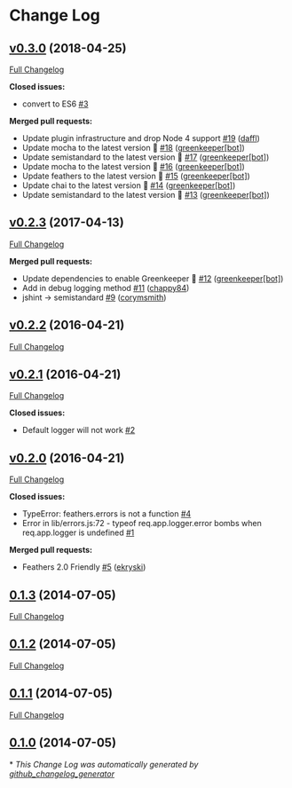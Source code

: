 # Change Log

## [v0.3.0](https://github.com/feathersjs-ecosystem/feathers-logger/tree/v0.3.0) (2018-04-25)
[Full Changelog](https://github.com/feathersjs-ecosystem/feathers-logger/compare/v0.2.3...v0.3.0)

**Closed issues:**

- convert to ES6 [\#3](https://github.com/feathersjs-ecosystem/feathers-logger/issues/3)

**Merged pull requests:**

-  Update plugin infrastructure and drop Node 4 support [\#19](https://github.com/feathersjs-ecosystem/feathers-logger/pull/19) ([daffl](https://github.com/daffl))
- Update mocha to the latest version 🚀 [\#18](https://github.com/feathersjs-ecosystem/feathers-logger/pull/18) ([greenkeeper[bot]](https://github.com/apps/greenkeeper))
- Update semistandard to the latest version 🚀 [\#17](https://github.com/feathersjs-ecosystem/feathers-logger/pull/17) ([greenkeeper[bot]](https://github.com/apps/greenkeeper))
- Update mocha to the latest version 🚀 [\#16](https://github.com/feathersjs-ecosystem/feathers-logger/pull/16) ([greenkeeper[bot]](https://github.com/apps/greenkeeper))
- Update feathers to the latest version 🚀 [\#15](https://github.com/feathersjs-ecosystem/feathers-logger/pull/15) ([greenkeeper[bot]](https://github.com/apps/greenkeeper))
- Update chai to the latest version 🚀 [\#14](https://github.com/feathersjs-ecosystem/feathers-logger/pull/14) ([greenkeeper[bot]](https://github.com/apps/greenkeeper))
- Update semistandard to the latest version 🚀 [\#13](https://github.com/feathersjs-ecosystem/feathers-logger/pull/13) ([greenkeeper[bot]](https://github.com/apps/greenkeeper))

## [v0.2.3](https://github.com/feathersjs-ecosystem/feathers-logger/tree/v0.2.3) (2017-04-13)
[Full Changelog](https://github.com/feathersjs-ecosystem/feathers-logger/compare/v0.2.2...v0.2.3)

**Merged pull requests:**

- Update dependencies to enable Greenkeeper 🌴 [\#12](https://github.com/feathersjs-ecosystem/feathers-logger/pull/12) ([greenkeeper[bot]](https://github.com/apps/greenkeeper))
- Add in debug logging method [\#11](https://github.com/feathersjs-ecosystem/feathers-logger/pull/11) ([chappy84](https://github.com/chappy84))
- jshint -\> semistandard [\#9](https://github.com/feathersjs-ecosystem/feathers-logger/pull/9) ([corymsmith](https://github.com/corymsmith))

## [v0.2.2](https://github.com/feathersjs-ecosystem/feathers-logger/tree/v0.2.2) (2016-04-21)
[Full Changelog](https://github.com/feathersjs-ecosystem/feathers-logger/compare/v0.2.1...v0.2.2)

## [v0.2.1](https://github.com/feathersjs-ecosystem/feathers-logger/tree/v0.2.1) (2016-04-21)
[Full Changelog](https://github.com/feathersjs-ecosystem/feathers-logger/compare/v0.2.0...v0.2.1)

**Closed issues:**

- Default logger will not work [\#2](https://github.com/feathersjs-ecosystem/feathers-logger/issues/2)

## [v0.2.0](https://github.com/feathersjs-ecosystem/feathers-logger/tree/v0.2.0) (2016-04-21)
[Full Changelog](https://github.com/feathersjs-ecosystem/feathers-logger/compare/0.1.3...v0.2.0)

**Closed issues:**

- TypeError: feathers.errors is not a function [\#4](https://github.com/feathersjs-ecosystem/feathers-logger/issues/4)
- Error in lib/errors.js:72 - typeof req.app.logger.error bombs when req.app.logger is undefined [\#1](https://github.com/feathersjs-ecosystem/feathers-logger/issues/1)

**Merged pull requests:**

- Feathers 2.0 Friendly [\#5](https://github.com/feathersjs-ecosystem/feathers-logger/pull/5) ([ekryski](https://github.com/ekryski))

## [0.1.3](https://github.com/feathersjs-ecosystem/feathers-logger/tree/0.1.3) (2014-07-05)
[Full Changelog](https://github.com/feathersjs-ecosystem/feathers-logger/compare/0.1.2...0.1.3)

## [0.1.2](https://github.com/feathersjs-ecosystem/feathers-logger/tree/0.1.2) (2014-07-05)
[Full Changelog](https://github.com/feathersjs-ecosystem/feathers-logger/compare/0.1.1...0.1.2)

## [0.1.1](https://github.com/feathersjs-ecosystem/feathers-logger/tree/0.1.1) (2014-07-05)
[Full Changelog](https://github.com/feathersjs-ecosystem/feathers-logger/compare/0.1.0...0.1.1)

## [0.1.0](https://github.com/feathersjs-ecosystem/feathers-logger/tree/0.1.0) (2014-07-05)


\* *This Change Log was automatically generated by [github_changelog_generator](https://github.com/skywinder/Github-Changelog-Generator)*